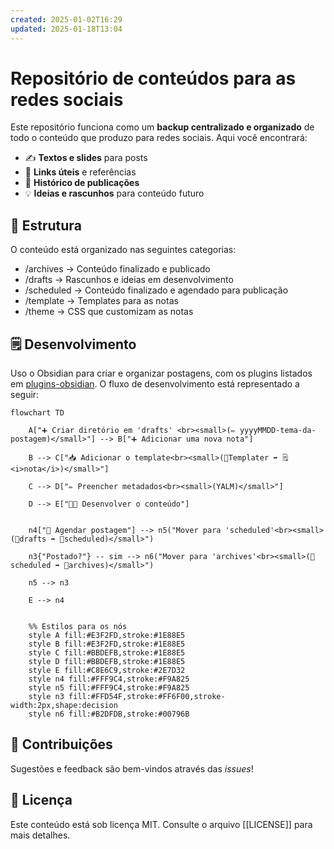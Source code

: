 ```yaml
---
created: 2025-01-02T16:29
updated: 2025-01-18T13:04
---
```

# **Repositório de conteúdos para as redes sociais**

Este repositório funciona como um **backup centralizado e organizado** de todo o conteúdo que produzo para redes sociais. Aqui você encontrará:
- ✍️ **Textos e slides** para posts
- 🔗 **Links úteis** e referências
- 📅 **Histórico de publicações**
- 💡 **Ideias e rascunhos** para conteúdo futuro

## 📂 **Estrutura**

O conteúdo está organizado nas seguintes categorias:
- /archives     → Conteúdo finalizado e publicado
- /drafts         → Rascunhos e ideias em desenvolvimento
- /scheduled  → Conteúdo finalizado e agendado para publicação
- /template    → Templates para as notas
- /theme        → CSS que customizam as notas

## 🗒 **Desenvolvimento**

Uso o Obsidian para criar e organizar postagens, com os plugins listados em [plugins-obsidian](plugins-obsidian.md). O fluxo de desenvolvimento está representado a seguir:

``` mermaid
flowchart TD

    A["➕ Criar diretório em 'drafts' <br><small>(✏️ yyyyMMDD-tema-da-postagem)</small>"] --> B["➕ Adicionar uma nova nota"]

    B --> C["📥 Adicionar o template<br><small>(🔌Templater ➡️ 🗒<i>nota</i>)</small>"]

    C --> D["✏️ Preencher metadados<br><small>(YALM)</small>"]

    D --> E["👩‍💻 Desenvolver o conteúdo"]


    n4["📅 Agendar postagem"] --> n5("Mover para 'scheduled'<br><small>(📂drafts ➡️ 📂scheduled)</small>")

    n3{"Postado?"} -- sim --> n6("Mover para 'archives'<br><small>(📂scheduled ➡️ 📂archives)</small>")

    n5 --> n3

    E --> n4


    %% Estilos para os nós
    style A fill:#E3F2FD,stroke:#1E88E5
    style B fill:#E3F2FD,stroke:#1E88E5
    style C fill:#BBDEFB,stroke:#1E88E5
    style D fill:#BBDEFB,stroke:#1E88E5
    style E fill:#C8E6C9,stroke:#2E7D32
    style n4 fill:#FFF9C4,stroke:#F9A825
    style n5 fill:#FFF9C4,stroke:#F9A825
    style n3 fill:#FFD54F,stroke:#FF6F00,stroke-width:2px,shape:decision
    style n6 fill:#B2DFDB,stroke:#00796B

```

 
## 🤝 **Contribuições**

Sugestões e feedback são bem-vindos através das *issues*!

## 📝 **Licença**

Este conteúdo está sob licença MIT. 
Consulte o arquivo [[LICENSE]] para mais detalhes.
